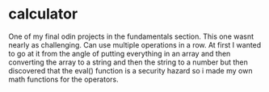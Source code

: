 # calculator
One of my final odin projects in the fundamentals section. This one wasnt nearly as challenging. Can use multiple operations in a row. At first I wanted to go at it from the angle of putting everything in an array and then converting the array to a string and then the string to a number but then discovered that the eval() function is a security hazard so i made my own math functions for the operators.